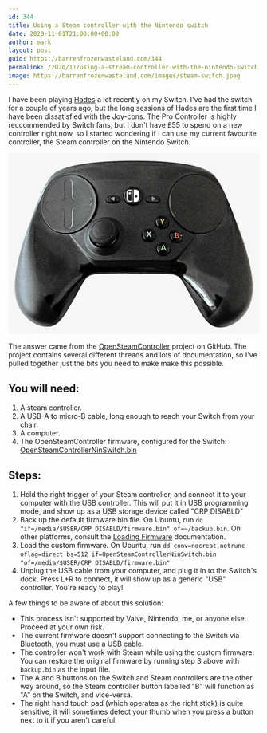 ```yaml
---
id: 344
title: Using a Steam controller with the Nintendo switch
date: 2020-11-01T21:00:00+00:00
author: mark
layout: post
guid: https://barrenfrozenwasteland.com/344
permalink: /2020/11/using-a-stream-controller-with-the-nintendo-switch
image: https://barrenfrozenwasteland.com/images/steam-switch.jpeg
---
```

I have been playing [Hades](https://www.supergiantgames.com/games/hades/) a lot recently on my Switch. I've had the switch for a couple of years ago, but the long sessions of Hades are the first time I have been dissatisfied with the Joy-cons. The Pro Controller is highly reccommended by Switch fans, but I don't have £55 to spend on a new controller right now, so I started wondering if I can use my current favourite controller, the Steam controller on the Nintendo Switch.

![Steam controller, with a Switch logo](/images/steam-switch.jpeg)

The answer came from the [OpenSteamController](https://github.com/greggersaurus/OpenSteamController) project on GitHub. The project contains several different threads and lots of documentation, so I've pulled together just the bits you need to make make this possible.

## You will need:
1. A steam controller.
2. A USB-A to micro-B cable, long enough to reach your Switch from your chair.
3. A computer.
4. The OpenSteamController firmware, configured for the Switch: [OpenSteamControllerNinSwitch.bin](https://github.com/greggersaurus/OpenSteamController/blob/master/Firmware/bin/OpenSteamControllerNinSwitch.bin)

## Steps:
1. Hold the right trigger of your Steam controller, and connect it to your computer with the USB controller. This will put it in USB programming mode, and show up as a USB storage device called "CRP DISABLD"
2. Back up the default firmware.bin file. On Ubuntu, run `dd "if=/media/$USER/CRP DISABLD/firmware.bin" of=~/backup.bin`. On other platforms, consult the [Loading Firmware](https://github.com/greggersaurus/OpenSteamController/blob/master/LoadingFirmware.md) documentation.
3. Load the custom firmware. On Ubuntu, run `dd conv=nocreat,notrunc oflag=direct bs=512 if=OpenSteamControllerNinSwitch.bin "of=/media/$USER/CRP DISABLD/firmware.bin"`
4. Unplug the USB cable from your computer, and plug it in to the Switch's dock. Press L+R to connect, it will show up as a generic "USB" controller. You're ready to play!

A few things to be aware of about this solution:

* This process isn't supported by Valve, Nintendo, me, or anyone else. Proceed at your own risk.
* The current firmware doesn't support connecting to the Switch via Bluetooth, you must use a USB cable.
* The controller won't work with Steam while using the custom firmware. You can restore the original firmware by running step 3 above with `backup.bin` as the input file.
* The A and B buttons on the Switch and Steam controllers are the other way around, so the Steam controller button labelled "B" will function as "A" on the Switch, and vice-versa.
* The right hand touch pad (which operates as the right stick) is quite sensitive, it will sometimes detect your thumb when you press a button next to it if you aren't careful.
